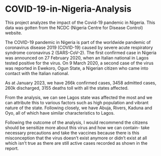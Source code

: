 # COVID-19-in-Nigeria-Analysis

This project analyzes the impact of the Covid-19 pandemic in Nigeria. This data was gotten from the NCDC (Nigeria Centre for Disease Control) website.

The COVID-19 pandemic in Nigeria is part of the worldwide pandemic of coronavirus disease 2019 (COVID-19) caused by severe acute respiratory syndrome coronavirus 2 (SARS-CoV-2). The first confirmed case in Nigeria was announced on 27 February 2020, when an Italian national in Lagos tested positive for the virus. On 9 March 2020, a second case of the virus was reported in Ewekoro, Ogun State, a Nigerian citizen who came into contact with the Italian national.

As at January 2023, we have 266k confirmed cases, 3458 admitted cases, 260k discharged, 3155 deaths toll with all the states affected. 

From the analysis, we can see Lagos state was affected the most and we can attribute this to various factors such as high population and vibrant nature of the state. Following closely, we have Abuja, Rivers, Kaduna and Oyo, all of which have similar characteristics to Lagos.

Following the outcome of the analysis, I would recommend the citizens should be sensitize more about this virus and how we can contain- take necessary precautions and take the vaccines because there is this misconception that the virus doesn’t exist anymore or didn’t exist at all which isn’t true as there are still active cases recorded as shown in the report.
